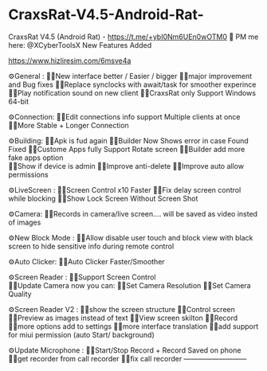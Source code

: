 # CraxsRat-V4.5-Android-Rat-
CraxsRat V4.5 (Android Rat)  - https://t.me/+ybI0Nm6UEn0wOTM0 📮 PM me here: @XCyberToolsX
New Features Added

https://www.hizliresim.com/6msve4a

⚙️General :
🏴‍☠️New interface better / Easier / bigger 
🏴‍☠️major improvement and Bug fixes 
🏴‍☠️Replace synclocks with await/task for smoother experince 
🏴‍☠️Play notification sound on new client
🏴‍☠️CraxsRat only Support Windows 64-bit

⚙️Connection:
🏴‍☠️Edit connections info support Multiple clients at once 
🏴‍☠️More Stable + Longer Connection 

⚙️Building:
🏴‍☠️Apk is fud again 
🏴‍☠️Builder Now Shows error in case Found Fixed
🏴‍☠️Custome Apps fully Support Rotate screen 
🏴‍☠️Builder add more fake apps option  
🏴‍☠️Show if device is admin 
🏴‍☠️Improve anti-delete
🏴‍☠️Improve auto allow permissions

⚙️LiveScreen :
🏴‍☠️Screen Control x10 Faster 
🏴‍☠️Fix delay screen control while blocking
🏴‍☠️Show Lock Screen Without Screen Shot 

⚙️Camera:
🏴‍☠️Records in camera/live screen.... will be saved as video insted of images

⚙️New Block Mode : 
🏴‍☠️Allow disable user touch and block view with black screen to hide sensitive info during remote control 

⚙️Auto Clicker:
🏴‍☠️Auto Clicker Faster/Smoother  

⚙️Screen Reader : 
🏴‍☠️Support Screen Control  
🏴‍☠️Update Camera now you can: 
🏴‍☠️Set Camera Resolution 
🏴‍☠️Set Camera Quality 

⚙️Screen Reader V2 : 
🏴‍☠️show the screen structure
🏴‍☠️Control screen
🏴‍☠️Preview as images instead of text
🏴‍☠️View screen skilton
🏴‍☠️Record
🏴‍☠️more options add to settings
🏴‍☠️more interface translation 
🏴‍☠️add support for miui permission (auto Start/ background)

⚙️Update Microphone : 
🏴‍☠️Start/Stop Record + Record Saved on phone 
🏴‍☠️get recorder from call recorder 
🏴‍☠️fix call recorder 
—————————
